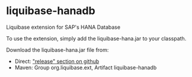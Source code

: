 liquibase-hanadb
================

Liquibase extension for SAP's HANA Database

To use the extension, simply add the liquibase-hana.jar to your classpath.

Download the liquibase-hana.jar file from:
* Direct: ["release" section on github](https://github.com/liquibase/liquibase-hanadb/releases)
* Maven: Group org.liquibase.ext, Artifact liquibase-hanadb
